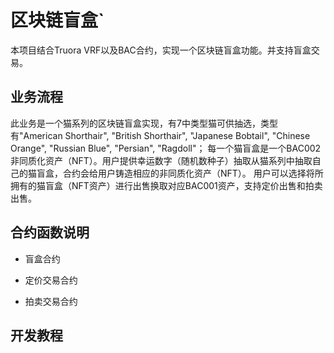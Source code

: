 # 区块链盲盒`
  本项目结合Truora VRF以及BAC合约，实现一个区块链盲盒功能。并支持盲盒交易。
  
## 业务流程
  此业务是一个猫系列的区块链盲盒实现，有7中类型猫可供抽选，类型有"American Shorthair", "British Shorthair", "Japanese Bobtail", "Chinese Orange", "Russian Blue", "Persian", "Ragdoll"；
  每一个猫盲盒是一个BAC002非同质化资产（NFT）。用户提供幸运数字（随机数种子）抽取从猫系列中抽取自己的猫盲盒，合约会给用户铸造相应的非同质化资产（NFT）。
  用户可以选择将所拥有的猫盲盒（NFT资产）进行出售换取对应BAC001资产，支持定价出售和拍卖出售。

## 合约函数说明
  - 盲盒合约
    
  - 定价交易合约
    
  - 拍卖交易合约

## 开发教程

